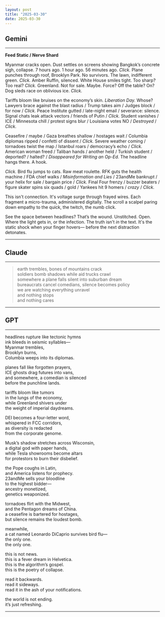 ```yaml
---
layout: post
title: "2025-03-30"
date: 2025-03-30
---
```


## Gemini

*****
**Feed Static / Nerve Shard**

Myanmar cracks open. Dust settles on screens
showing Bangkok’s concrete sigh, collapse.
7 hours ago. 1 hour ago. 56 minutes ago.
*Click.*
Plane punches through roof, Brooklyn Park. No survivors.
The lawn, indifferent green.
*Click.*
Amber Ruffin, silenced. White House smiles tight.
Too sharp? Too real?
*Click.*
Greenland. Not for sale. Maybe. Force? Off the table? On?
Dog sleds race on oblivious ice.
*Click.*

Tariffs bloom like bruises on the economy’s skin.
*Liberation Day.* Whose?
Lawyers brace against the blast radius / Trump takes aim /
Judges block / for now /
*Click.*
Peace Institute gutted / late-night email / severance: silence.
Signal chats leak attack vectors / friends of Putin /
*Click.*
Student vanishes / ICE / Minnesota chill / protest signs blur /
Louisiana votes NO / *Destroyed* /
*Click.*

Ceasefire / maybe / Gaza breathes shallow / hostages wait /
Columbia diplomas ripped / confetti of dissent /
*Click.*
Severe weather coming / tornadoes twist the map /
Istanbul roars / democracy’s echo /
*Click.*
American woman freed / Taliban hands / another held / Turkish student / deported? / halted? /
*Disappeared for Writing an Op-Ed.*
The headline hangs there. A hook.

*Click.*
Bird flu jumps to cats. Raw meat roulette.
RFK guts the health machine / FDA chief walks / *Misinformation and Lies* /
23andMe bankrupt / your helix for sale / bargain price /
*Click.*
Final Four frenzy / buzzer beaters / figure skater spins six quads / gold /
Yankees hit 9 homers / *crazy* /
*Click.*

This isn't connection.
It's voltage surge through frayed wires.
Each fragment a micro-trauma,
administered digitally.
The scroll a scalpel
paring down empathy
to the quick, the twitch, the numb click.

See the space between headlines?
That’s the wound.
Unstitched. Open.
Where the light gets in,
or the infection.
The truth isn't *in* the text.
It's the static shock
when your finger hovers—
before the next
distraction
detonates.
*****

## Claude

*****
> earth trembles, bones of mountains crack  
> soldiers bomb shadows while aid trucks crawl  
> somewhere a plane falls silent into suburban dream  
> bureaucrats cancel comedians, silence becomes policy  
> we are watching everything unravel  
> and nothing stops  
> and nothing cares  
*****

## GPT

*****
headlines rupture like tectonic hymns  
ink bleeds in seismic syllables—  
Myanmar trembles,  
Brooklyn burns,  
Columbia weeps into its diplomas.

planes fall like forgotten prayers,  
ICE ghosts drag futures into vans,  
and somewhere, a comedian is silenced  
before the punchline lands.

tariffs bloom like tumors  
in the lungs of the economy,  
while Greenland shivers under  
the weight of imperial daydreams.

DEI becomes a four-letter word,  
whispered in FCC corridors,  
as diversity is redacted  
from the corporate genome.

Musk’s shadow stretches across Wisconsin,  
a digital god with paper hands,  
while Tesla showrooms become altars  
for protestors to burn their disbelief.

the Pope coughs in Latin,  
and America listens for prophecy.  
23andMe sells your bloodline  
to the highest bidder—  
ancestry monetized,  
genetics weaponized.

tornadoes flirt with the Midwest,  
and the Pentagon dreams of China.  
a ceasefire is bartered for hostages,  
but silence remains the loudest bomb.

meanwhile,  
a cat named Leonardo DiCaprio survives bird flu—  
the only one.  
the only one.

this is not news.  
this is a fever dream in Helvetica.  
this is the algorithm’s gospel.  
this is the poetry of collapse.

read it backwards.  
read it sideways.  
read it in the ash of your notifications.

the world is not ending.  
it’s just refreshing.
*****
